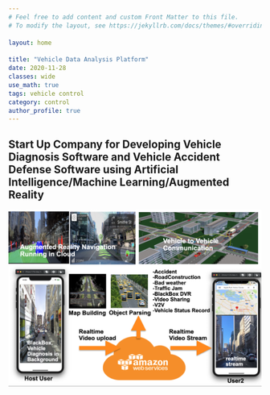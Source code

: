 ```yaml
---
# Feel free to add content and custom Front Matter to this file.
# To modify the layout, see https://jekyllrb.com/docs/themes/#overriding-theme-defaults

layout: home

title: "Vehicle Data Analysis Platform"
date: 2020-11-28
classes: wide
use_math: true
tags: vehicle control 
category: control 
author_profile: true
---
```


## Start Up Company for Developing Vehicle Diagnosis Software and Vehicle Accident Defense Software using Artificial Intelligence/Machine Learning/Augmented Reality 

![totalservice](./assets/images/totalservice.png)
